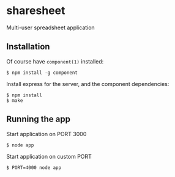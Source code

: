 # sharesheet

 Multi-user spreadsheet application

## Installation

 Of course have `component(1)` installed:

    $ npm install -g component

 Install express for the server, and the component dependencies:

    $ npm install
    $ make

## Running the app

 Start application on PORT 3000

    $ node app

 Start application on custom PORT

    $ PORT=4000 node app

